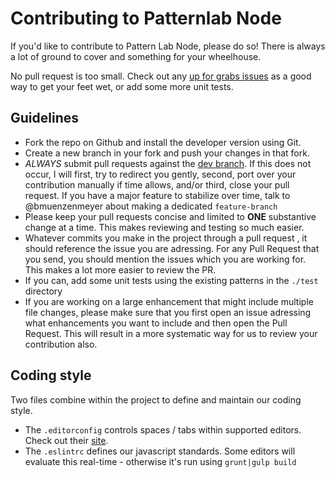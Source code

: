 # Contributing to Patternlab Node
If you'd like to contribute to Pattern Lab Node, please do so! There is always a lot of ground to cover and something for your wheelhouse.

No pull request is too small. Check out any [up for grabs issues](https://github.com/pattern-lab/patternlab-node/labels/up%20for%20grabs) as a good way to get your feet wet, or add some more unit tests.

## Guidelines
* Fork the repo on Github and install the developer version using Git. 
* Create a new branch in your fork and push your changes in that fork.
* _ALWAYS_ submit pull requests against the [dev branch](https://github.com/pattern-lab/patternlab-node/tree/dev). If this does not occur, I will first, try to redirect you gently, second, port over your contribution manually if time allows, and/or third, close your pull request. If you have a major feature to stabilize over time, talk to @bmuenzenmeyer about making a dedicated `feature-branch`
* Please keep your pull requests concise and limited to **ONE** substantive change at a time. This makes reviewing and testing so much easier.
* Whatever commits you make in the project through a pull request , it should reference the issue you are adressing. For any Pull Request that you send, you should mention the issues which you are working for. This makes a lot more easier to review the PR.
* If you can, add some unit tests using the existing patterns in the `./test` directory
* If you are working on a large enhancement that might include multiple file changes, please make sure that you first open an issue adressing what enhancements you want to include and then open the Pull Request. This will result in a more systematic way for us to review your contribution also.

## Coding style
Two files combine within the project to define and maintain our coding style.

* The `.editorconfig` controls spaces / tabs within supported editors. Check out their [site](http://editorconfig.org/).
* The `.eslintrc` defines our javascript standards. Some editors will evaluate this real-time - otherwise it's run using `grunt|gulp build`
